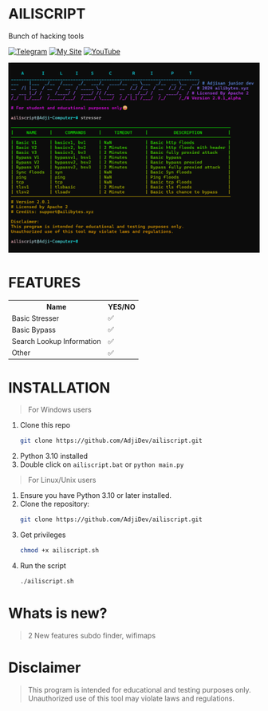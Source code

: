 # AILISCRIPT
Bunch of hacking tools

[![Telegram](https://img.shields.io/badge/Telegram-brightgreen)](https://t.me/rizkykianadji)
[![My Site](https://img.shields.io/badge/My%20Site-green)](https://ailibytes.xyz)
[![YouTube](https://img.shields.io/badge/YouTube-brightred)](https://www.youtube.com/channel/rizkykianadji)

![Screenshot](https://github.com/AdjiDev/ailiscript/blob/main/screenshot.png?raw=true)

# FEATURES
<table>
  <tr>
    <th>   Name   </th>
    <th>   YES/NO   </th>
  </tr>
  <tr>
    <td>Basic Stresser</td>
    <td>   ✅   </td>
  </tr>
  <tr>
    <td>Basic Bypass</td>
    <td>   ✅   </td>
  </tr>
  <tr>
    <td>Search Lookup Information</td>
    <td>   ✅   </td>
  </tr>
  <tr>
    <td>   Other   </td>
    <td>   ✅   </td>
  </tr>
</table>

# INSTALLATION

> For Windows users
1. Clone this repo
   ```bash
   git clone https://github.com/AdjiDev/ailiscript.git
   ```
2. Python 3.10 installed
3. Double click on `ailiscript.bat` or `python main.py`

> For Linux/Unix users
1. Ensure you have Python 3.10 or later installed.
2. Clone the repository:
   ```bash
   git clone https://github.com/AdjiDev/ailiscript.git
   ```
3. Get privileges
   ```bash
   chmod +x ailiscript.sh
   ```
4. Run the script
   ```bash
   ./ailiscript.sh
   ```

# Whats is new?
> 2 New features subdo finder, wifimaps

# Disclaimer
> This program is intended for educational and testing purposes only.                                                       
Unauthorized use of this tool may violate laws and regulations.

